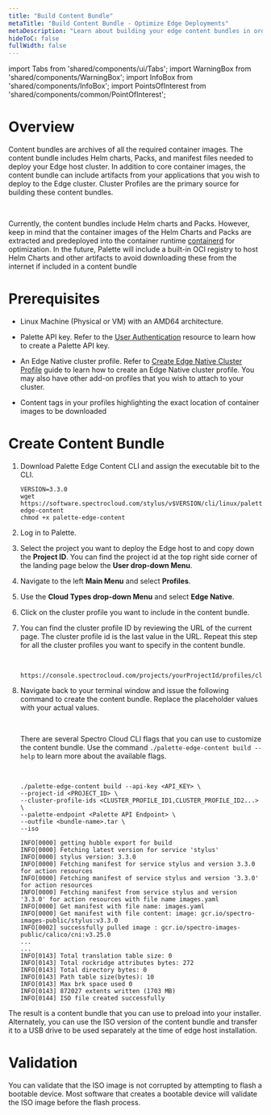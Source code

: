 ```yaml
---
title: "Build Content Bundle"
metaTitle: "Build Content Bundle - Optimize Edge Deployments"
metaDescription: "Learn about building your edge content bundles in order to optimize cluster deployments"
hideToC: false
fullWidth: false
---
```


import Tabs from 'shared/components/ui/Tabs';
import WarningBox from 'shared/components/WarningBox';
import InfoBox from 'shared/components/InfoBox';
import PointsOfInterest from 'shared/components/common/PointOfInterest';

# Overview

Content bundles are archives of all the required container images. The content bundle includes Helm charts, Packs, and manifest files needed to deploy your Edge host cluster. In addition to core container images, the content bundle can include artifacts from your applications that you wish to deploy to the Edge cluster. Cluster Profiles are the primary source for building these content bundles.

<br />

<WarningBox>

Currently, the content bundles include Helm charts and Packs. However, keep in mind that the container images of the Helm Charts and Packs are extracted and predeployed into the container runtime [containerd](https://containerd.io/) for optimization. In the future, Palette will include a built-in OCI registry to host Helm Charts and other artifacts to avoid downloading these from the internet if included in a content bundle

</WarningBox>



# Prerequisites

- Linux Machine (Physical or VM) with an AMD64 architecture.


- Palette API key. Refer to the [User Authentication](/user-management/user-authentication/#apikey) resource to learn how to create a Palette API key.


- An Edge Native cluster profile. Refer to [Create Edge Native Cluster Profile](/clusters/edge/site-deployment/model-profile) guide to learn how to create an Edge Native cluster profile. You may also have other add-on profiles that you wish to attach to your cluster.


- Content tags in your profiles highlighting the exact location of container images to be downloaded

# Create Content Bundle

1. Download Palette Edge Content CLI and assign the executable bit to the CLI.
    <br />

    ```shell
    VERSION=3.3.0
    wget https://software.spectrocloud.com/stylus/v$VERSION/cli/linux/palette-edge-content
    chmod +x palette-edge-content
    ```

2. Log in to Palette.


3. Select the project you want to deploy the Edge host to and copy down the **Project ID**.
You can find the project id at the top right side corner of the landing page below the **User drop-down Menu**.


4. Navigate to the left **Main Menu** and select **Profiles**.


5. Use the **Cloud Types drop-down Menu** and select **Edge Native**.


6. Click on the cluster profile you want to include in the content bundle.


7. You can find the cluster profile ID by reviewing the URL of the current page. The cluster profile id is the last value in the URL. Repeat this step for all the cluster profiles you want to specify in the content bundle.

    <br />

    ```text
    https://console.spectrocloud.com/projects/yourProjectId/profiles/cluster/<YourClusterProfileHere>
    ```

8. Navigate back to your terminal window and issue the following command to create the content bundle. Replace the placeholder values with your actual values.

    <br />

    <InfoBox>

    There are several Spectro Cloud CLI flags that you can use to customize the content bundle. Use the command `./palette-edge-content build --help` to learn more about the available flags.

    </InfoBox>

    <br />

    ```shell
   ./palette-edge-content build --api-key <API_KEY> \
    --project-id <PROJECT_ID> \ 
    --cluster-profile-ids <CLUSTER_PROFILE_ID1,CLUSTER_PROFILE_ID2...> \
    --palette-endpoint <Palette API Endpoint> \
    --outfile <bundle-name>.tar \
    --iso
    ```

    ```shell
    INFO[0000] getting hubble export for build
    INFO[0000] Fetching latest version for service 'stylus'
    INFO[0000] stylus version: 3.3.0
    INFO[0000] Fetching manifest for service stylus and version 3.3.0 for action resources
    INFO[0000] Fetching manifest of service stylus and version '3.3.0' for action resources
    INFO[0000] Fetching manifest from service stylus and version '3.3.0' for action resources with file name images.yaml
    INFO[0000] Get manifest with file name: images.yaml
    INFO[0000] Get manifest with file content: image: gcr.io/spectro-images-public/stylus:v3.3.0
    INFO[0002] successfully pulled image : gcr.io/spectro-images-public/calico/cni:v3.25.0
    ...
    ...
    INFO[0143] Total translation table size: 0
    INFO[0143] Total rockridge attributes bytes: 272
    INFO[0143] Total directory bytes: 0
    INFO[0143] Path table size(bytes): 10
    INFO[0143] Max brk space used 0
    INFO[0143] 872027 extents written (1703 MB)
    INFO[0144] ISO file created successfully
    ```

The result is a content bundle that you can use to preload into your installer. Alternately, you can use the ISO version of the content bundle and transfer it to a USB drive to be used separately at the time of edge host installation.

# Validation

You can validate that the ISO image is not corrupted by attempting to flash a bootable device. Most software that creates a bootable device will validate the ISO image before the flash process.
